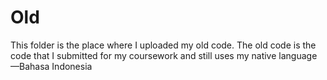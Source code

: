 # Old
This folder is the place where I uploaded my old code. The old code is the code that I submitted for my coursework and still uses my native language—Bahasa Indonesia

